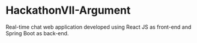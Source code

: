 # HackathonVII-Argument
Real-time chat web application developed using React JS as front-end and Spring Boot as back-end.
